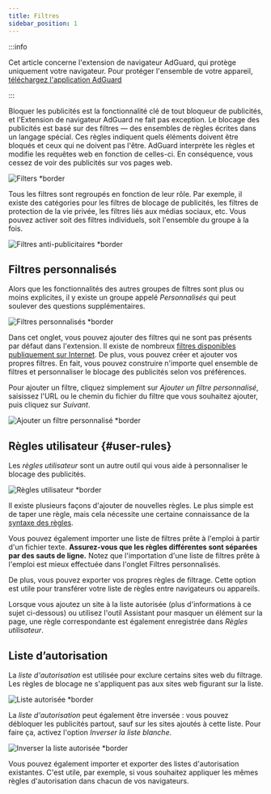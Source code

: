 ```yaml
---
title: Filtres
sidebar_position: 1
---
```


:::info

Cet article concerne l'extension de navigateur AdGuard, qui protège uniquement votre navigateur. Pour protéger l'ensemble de votre appareil, [téléchargez l'application AdGuard](https://agrd.io/download-kb-adblock)

:::

Bloquer les publicités est la fonctionnalité clé de tout bloqueur de publicités, et l'Extension de navigateur AdGuard ne fait pas exception. Le blocage des publicités est basé sur des filtres — des ensembles de règles écrites dans un langage spécial. Ces règles indiquent quels éléments doivent être bloqués et ceux qui ne doivent pas l'être. AdGuard interprète les règles et modifie les requêtes web en fonction de celles-ci. En conséquence, vous cessez de voir des publicités sur vos pages web.

![Filters \*border](https://cdn.adtidy.org/content/Kb/ad_blocker/browser_extension/ad_blocker_browser_extension_filters.png)

Tous les filtres sont regroupés en fonction de leur rôle. Par exemple, il existe des catégories pour les filtres de blocage de publicités, les filtres de protection de la vie privée, les filtres liés aux médias sociaux, etc. Vous pouvez activer soit des filtres individuels, soit l'ensemble du groupe à la fois.

![Filtres anti-publicitaires \*border](https://cdn.adtidy.org/content/Kb/ad_blocker/browser_extension/ad_blocker_browser_extension_filters1.png)

## Filtres personnalisés

Alors que les fonctionnalités des autres groupes de filtres sont plus ou moins explicites, il y existe un groupe appelé _Personnalisés_ qui peut soulever des questions supplémentaires.

![Filtres personnalisés \*border](https://cdn.adtidy.org/content/Kb/ad_blocker/browser_extension/ad_blocker_browser_extension_custom_filters.png)

Dans cet onglet, vous pouvez ajouter des filtres qui ne sont pas présents par défaut dans l'extension. Il existe de nombreux [filtres disponibles publiquement sur Internet](https://filterlists.com). De plus, vous pouvez créer et ajouter vos propres filtres. En fait, vous pouvez construire n'importe quel ensemble de filtres et personnaliser le blocage des publicités selon vos préférences.

Pour ajouter un filtre, cliquez simplement sur _Ajouter un filtre personnalisé_, saisissez l'URL ou le chemin du fichier du filtre que vous souhaitez ajouter, puis cliquez sur _Suivant_.

![Ajouter un filtre personnalisé \*border](https://cdn.adtidy.org/content/Kb/ad_blocker/browser_extension/ad_blocker_browser_extension_custom_filters1.png)

## Règles utilisateur {#user-rules}

Les _règles utilisateur_ sont un autre outil qui vous aide à personnaliser le blocage des publicités.

![Règles utilisateur \*border](https://cdn.adtidy.org/content/Kb/ad_blocker/browser_extension/ad_blocker_browser_extension_user_rules.png)

Il existe plusieurs façons d'ajouter de nouvelles règles. Le plus simple est de taper une règle, mais cela nécessite une certaine connaissance de la [syntaxe des règles](/general/ad-filtering/create-own-filters).

Vous pouvez également importer une liste de filtres prête à l'emploi à partir d'un fichier texte. **Assurez-vous que les règles différentes sont séparées par des sauts de ligne.** Notez que l'importation d'une liste de filtres prête à l'emploi est mieux effectuée dans l'onglet Filtres personnalisés.

De plus, vous pouvez exporter vos propres règles de filtrage. Cette option est utile pour transférer votre liste de règles entre navigateurs ou appareils.

Lorsque vous ajoutez un site à la liste autorisée (plus d'informations à ce sujet ci-dessous) ou utilisez l'outil Assistant pour masquer un élément sur la page, une règle correspondante est également enregistrée dans _Règles utilisateur_.

## Liste d’autorisation

La _liste d'autorisation_ est utilisée pour exclure certains sites web du filtrage. Les règles de blocage ne s'appliquent pas aux sites web figurant sur la liste.

![Liste autorisée \*border](https://cdn.adtidy.org/content/Kb/ad_blocker/browser_extension/ad_blocker_browser_extension_allowlist.png)

La _liste d'autorisation_ peut également être inversée : vous pouvez débloquer les publicités partout, sauf sur les sites ajoutés à cette liste. Pour faire ça, activez l'option _Inverser la liste blanche_.

![Inverser la liste autorisée \*border](https://cdn.adtidy.org/content/Kb/ad_blocker/browser_extension/ad_blocker_browser_extension_allowlist1.png)

Vous pouvez également importer et exporter des listes d'autorisation existantes. C'est utile, par exemple, si vous souhaitez appliquer les mêmes règles d'autorisation dans chacun de vos navigateurs.
